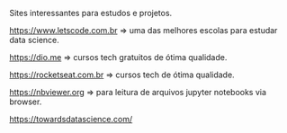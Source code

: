 Sites interessantes para estudos e projetos.



https://www.letscode.com.br => uma das melhores escolas para estudar data science.

https://dio.me => cursos tech gratuitos de ótima qualidade.

https://rocketseat.com.br => cursos tech de ótima qualidade.

https://nbviewer.org   => para leitura de arquivos jupyter notebooks via browser.

https://towardsdatascience.com/
